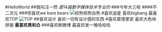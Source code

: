 #HelloWorld
##我叫汪一然
*是14届数字媒体技术专业的*
###今年大三啦
####不二次元
###但喜欢we bare bears
![棕熊棕熊白熊](http://img5.duitang.com/uploads/item/201510/23/20151023213033_5sXjc.thumb.700_0.jpeg)
#喜欢追星 喜欢bigbang 最喜欢TOP
![TOP](http://img4.duitang.com/uploads/item/201511/10/20151110221552_WTBX3.thumb.700_0.jpeg)
##喜欢设计 喜欢一切有设计感的东西
#喜欢蒙德里安 喜欢大色块拼接
**最喜欢黑和白**
###喜欢刷微博 最喜欢发一堆哈哈哈
